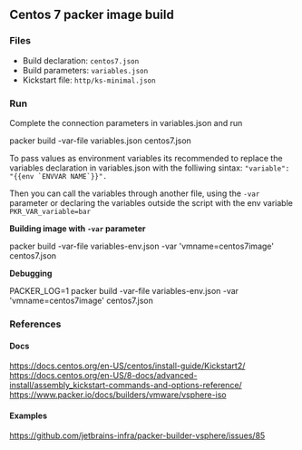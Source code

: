 ## Centos 7 packer image build

### Files

 * Build declaration: `centos7.json`
 * Build parameters: `variables.json`
 * Kickstart file: `http/ks-minimal.json`

### Run

Complete the connection parameters in variables.json and run 

  packer build -var-file variables.json centos7.json

To pass values as environment variables its recommended to replace the variables declaration in variables.json with the folliwing sintax: ``"variable": "{{env `ENVVAR NAME`}}".``

Then you can call the variables through another file, using the `-var` parameter or declaring the variables outside the script with the env variable `PKR_VAR_variable=bar`

**Building image with `-var` parameter**

  packer build -var-file variables-env.json -var 'vmname=centos7image' centos7.json

**Debugging**

  PACKER_LOG=1 packer build -var-file variables-env.json -var 'vmname=centos7image' centos7.json

### References

#### Docs
https://docs.centos.org/en-US/centos/install-guide/Kickstart2/
https://docs.centos.org/en-US/8-docs/advanced-install/assembly_kickstart-commands-and-options-reference/
https://www.packer.io/docs/builders/vmware/vsphere-iso

#### Examples
https://github.com/jetbrains-infra/packer-builder-vsphere/issues/85
